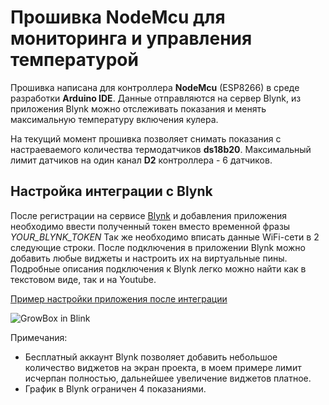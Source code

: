 # Прошивка NodeMcu для мониторинга и управления температурой

Прошивка написана для контроллера **NodeMcu** (ESP8266) в среде разработки **Arduino IDE**.
Данные отправляются на сервер Blynk, из приложения Blynk можно отслеживать показания
и менять максимальную температуру включения кулера.

На текущий момент прошивка позволяет снимать показания с настраеваемого количества термодатчиков **ds18b20**.
Максимальный лимит датчиков на один канал **D2** контроллера - 6 датчиков.

## Настройка интеграции с Blynk
После регистрации на сервисе [Blynk](https://blynk.io/) и добавления приложения необходимо ввести полученный токен вместо временной фразы *YOUR_BLYNK_TOKEN*
Так же необходимо вписать данные WiFi-сети в 2 следующие строки.
После подключения в приложении Blynk можно добавить любые виджеты и настроить их на виртуальные пины.
Подробные описания подключения к Blynk легко можно найти как в текстовом виде, так и на Youtube.

[Пример настройки приложения после интеграции](https://techmeat.net/images/growbox2.gif)

![GrowBox in Blink](https://techmeat.net/images/growbox2.gif)

Примечания:
- Бесплатный аккаунт Blynk позволяет добавить небольшое количество виджетов на экран проекта, в моем примере лимит исчерпан полностью, дальнейшее увеличение виджетов платное. 
- График в Blynk ограничен 4 показаниями.
